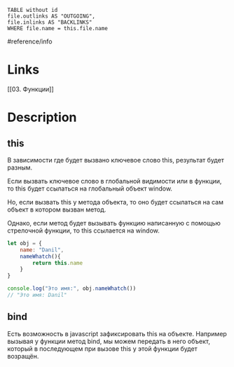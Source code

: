 ```dataview 
TABLE without id
file.outlinks AS "OUTGOING",
file.inlinks AS "BACKLINKS"
WHERE file.name = this.file.name
```
#reference/info
# Links

[[03. Функции]]

# Description

## this
В зависимости где будет вызвано ключевое слово this, результат будет разным.

Если вызвать ключевое слово в глобальной видимости или в функции, то this будет ссылаться на глобальный объект window.

Но, если вызвать this у метода объекта, то оно будет ссылаться на сам объект в котором вызван метод.

Однако, если метод будет вызывать функцию написанную с помощью стрелочной функции, то this ссылается на window.

```javascript
let obj = {
	name: "Danil",
	nameWhatch(){
		return this.name
	}
}

console.log("Это имя:", obj.nameWhatch())
// "Это имя: Danil"
```


## bind

Есть возможность в javascript зафиксировать this на объекте.
Например вызывая у функции метод bind, мы можем передать в него объект, который в последующем при вызове this у этой функции будет возращён.

